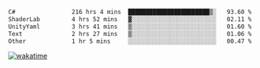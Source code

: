 <!--START_SECTION:waka-->

```txt
C#                216 hrs 4 mins  ███████████████████████▒░   93.60 %
ShaderLab         4 hrs 52 mins   ▓░░░░░░░░░░░░░░░░░░░░░░░░   02.11 %
UnityYaml         3 hrs 41 mins   ▒░░░░░░░░░░░░░░░░░░░░░░░░   01.60 %
Text              2 hrs 27 mins   ▒░░░░░░░░░░░░░░░░░░░░░░░░   01.06 %
Other             1 hr 5 mins     ░░░░░░░░░░░░░░░░░░░░░░░░░   00.47 %
```

<!--END_SECTION:waka-->
[![wakatime](https://wakatime.com/badge/user/6c2f442e-41b4-42e3-bc06-d5d8203ad1da.svg)](https://wakatime.com/@6c2f442e-41b4-42e3-bc06-d5d8203ad1da)
